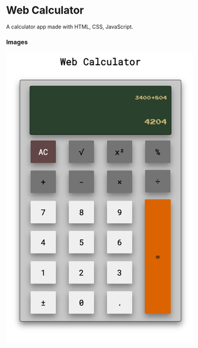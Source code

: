 # Web Calculator

A calculator app made with HTML, CSS, JavaScript.

### Images

![calculator image](images/calculator-v2.png)